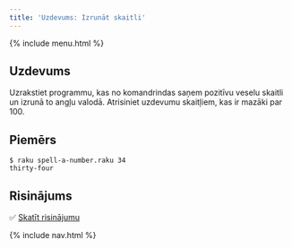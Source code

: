 ```yaml
---
title: 'Uzdevums: Izrunāt skaitli'
---
```


{% include menu.html %}

## Uzdevums

Uzrakstiet programmu, kas no komandrindas saņem pozitīvu veselu skaitli un izrunā to angļu valodā. Atrisiniet uzdevumu skaitļiem, kas ir mazāki par 100.

## Piemērs

```console
$ raku spell-a-number.raku 34
thirty-four
```

## Risinājums

✅ [Skatīt risinājumu](solution)

{% include nav.html %}